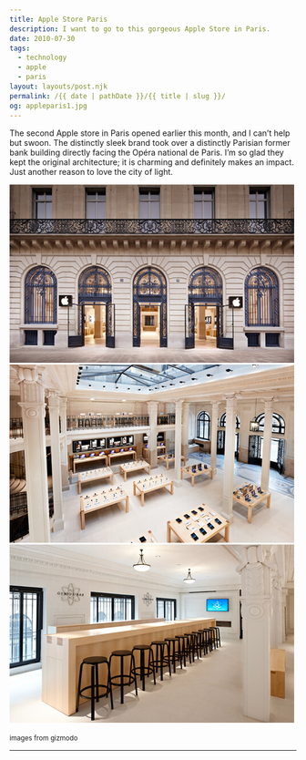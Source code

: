 ```yaml
---
title: Apple Store Paris
description: I want to go to this gorgeous Apple Store in Paris.
date: 2010-07-30
tags: 
  - technology
  - apple
  - paris
layout: layouts/post.njk
permalink: /{{ date | pathDate }}/{{ title | slug }}/
og: appleparis1.jpg
---
```


The second Apple store in Paris opened earlier this month, and I can’t help but swoon. The distinctly sleek brand took over a distinctly Parisian former bank building directly facing the Opéra national de Paris. I’m so glad they kept the original architecture; it is charming and definitely makes an impact. Just another reason to love the city of light.

![](/img/appleparis1.jpg)![](/img/appleparis2.jpg)![](/img/appleparis3.jpg)

<small class="footnotes">images from gizmodo</small>

---

